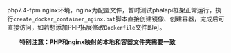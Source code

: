 php7.4-fpm nginx环境，nginx为配置文件，暂时测试phalapi框架正常运行，执行`create_docker_container_nginx.bat`脚本直接创建镜像、创建容器，完成后可直接访问，如若想添加PHP拓展修改`Dockerfile`文件即可。

&emsp;&emsp;**特别注意：PHP和nginx映射的本地和容器文件夹需要一致**